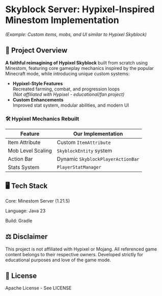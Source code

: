 # Skyblock Server: Hypixel-Inspired Minestom Implementation

*(Example: Custom items, mobs, and UI similar to Hypixel Skyblock)*

## 📜 Project Overview

**A faithful reimagining of Hypixel Skyblock** built from scratch using Minestom, featuring core gameplay mechanics inspired by the popular Minecraft mode, while introducing unique custom systems:

- **Hypixel-Style Features**  
  Recreated farming, combat, and progression loops  
  *(Not affiliated with Hypixel - educational/fan project)*
- **Custom Enhancements**  
  Improved stat system, modular abilities, and modern UI

### 🛠️ Hypixel Mechanics Rebuilt
| Feature           | Our Implementation                |
|-------------------|-----------------------------------|
| Item Attribute    | Custom `ItemAttribute`            |
| Mob Level Scaling | `SkyblockEntity` system           |
| Action Bar        | Dynamic `SkyblockPlayerActionBar` |
| Stats System      | `PlayerStatManager`               |

## 🖥️ Tech Stack
Core: Minestom Server (1.21.5)

Language: Java 23

Build: Gradle

## ⚖️ Disclaimer
This project is not affiliated with Hypixel or Mojang. All referenced game content belongs to their respective owners. Developed strictly for educational purposes and love of the game mode.

## 📜 License 
Apache License - See LICENSE